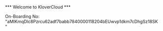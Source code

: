 *** Welcome to KloverCloud ***

On-Boarding No: &#34;aMIKmqDlc8Pzrcu62adf7babb7840000118204bEUwvp1dkm7cDhgSz18SK&#34;

